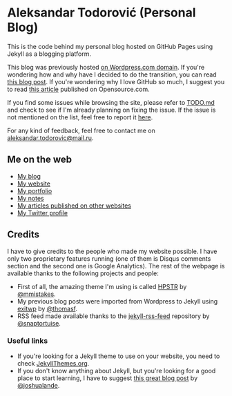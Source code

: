 # Aleksandar Todorović (Personal Blog)

This is the code behind my personal blog hosted on GitHub Pages using Jekyll as a blogging platform.

This blog was previously hosted [on Wordpress.com domain](https://aleksandartodorovic.wordpress.com/). If you're wondering how and why have I decided to do the transition, you can read  [this blog post](http://r3bl.github.io/en/why-switching-to-github-and-jekyll/). If you're wondering why I love GitHub so much, I suggest you to read [this article](http://opensource.com/life/15/2/beginners-guide-github) published on Opensource.com.

If you find some issues while browsing the site, please refer to [TODO.md](https://github.com/r3bl/r3bl.github.io/blob/master/TODO.md) and check to see if I'm already planning on fixing the issue. If the issue is not mentioned on the list, feel free to report it [here](https://github.com/r3bl/r3bl.github.io/issues).

For any kind of feedback, feel free to contact me on [aleksandar.todorovic@mail.ru](aleksandar.todorovic@mail.ru).

## Me on the web

* [My blog](http://blog.r3bl.me/)
* [My website](http://r3bl.me/)
* [My portfolio](http://r3bl.me/en/portfolio)
* [My notes](https://github.com/aleksandar-todorovic/notes/)
* [My articles published on other websites](http://r3bl.me)
* [My Twitter profile](https://twitter.com/r3bl_)

## Credits

I have to give credits to the people who made my website possible. I have only two proprietary features running (one of them is Disqus comments section and the second one is Google Analytics). The rest of the webpage is available thanks to the following projects and people:

* First of all, the amazing theme I'm using is called [HPSTR](https://mmistakes.github.io/hpstr-jekyll-theme/) by [@mmistakes](https://github.com/mmistakes).
* My previous blog posts were imported from Wordpress to Jekyll using [exitwp](https://github.com/thomasf/exitwp) by [@thomasf](https://github.com/thomasf).
* RSS feed made available thanks to the [jekyll-rss-feed](https://github.com/snaptortoise/jekyll-rss-feeds) repository by [@snaptortuise](https://github.com/snaptortoise).

### Useful links

* If you're looking for a Jekyll theme to use on your website, you need to check [JekyllThemes.org](http://jekyllthemes.org/).
* If you don't know anything about Jekyll, but you're looking for a good place to start learning, I have to suggest [this great blog post](http://joshualande.com/jekyll-github-pages-poole/) by [@joshualande](https://github.com/joshualande).

